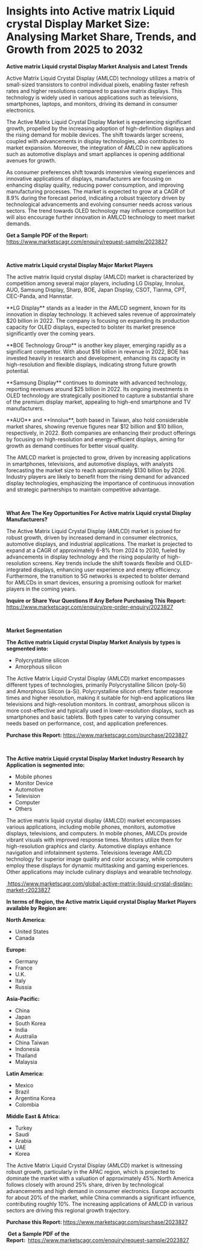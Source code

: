 <p><h1>Insights into Active matrix Liquid crystal Display Market Size: Analysing Market Share, Trends, and Growth from 2025 to 2032</h1></p><p><strong>Active matrix Liquid crystal Display Market Analysis and Latest Trends</strong></p>
<p><p>Active Matrix Liquid Crystal Display (AMLCD) technology utilizes a matrix of small-sized transistors to control individual pixels, enabling faster refresh rates and higher resolutions compared to passive matrix displays. This technology is widely used in various applications such as televisions, smartphones, laptops, and monitors, driving its demand in consumer electronics.</p><p>The Active Matrix Liquid Crystal Display Market is experiencing significant growth, propelled by the increasing adoption of high-definition displays and the rising demand for mobile devices. The shift towards larger screens, coupled with advancements in display technologies, also contributes to market expansion. Moreover, the integration of AMLCD in new applications such as automotive displays and smart appliances is opening additional avenues for growth.</p><p>As consumer preferences shift towards immersive viewing experiences and innovative applications of displays, manufacturers are focusing on enhancing display quality, reducing power consumption, and improving manufacturing processes. The market is expected to grow at a CAGR of 8.9% during the forecast period, indicating a robust trajectory driven by technological advancements and evolving consumer needs across various sectors. The trend towards OLED technology may influence competition but will also encourage further innovation in AMLCD technology to meet market demands.</p></p>
<p><strong>Get a Sample PDF of the Report:&nbsp;</strong> <a href="https://www.marketscagr.com/enquiry/request-sample/2023827?utm_campaign=3012&utm_medium=2&utm_source=Github&utm_content=ia&utm_term=15042025&utm_id=active-matrix-liquid-crystal-display">https://www.marketscagr.com/enquiry/request-sample/2023827</a></p>
<p>&nbsp;</p>
<p><strong>Active matrix Liquid crystal Display Major Market Players</strong></p>
<p><p>The active matrix liquid crystal display (AMLCD) market is characterized by competition among several major players, including LG Display, Innolux, AUO, Samsung Display, Sharp, BOE, Japan Display, CSOT, Tianma, CPT, CEC-Panda, and Hannstar. </p><p>**LG Display** stands as a leader in the AMLCD segment, known for its innovation in display technology. It achieved sales revenue of approximately $20 billion in 2022. The company is focusing on expanding its production capacity for OLED displays, expected to bolster its market presence significantly over the coming years.</p><p>**BOE Technology Group** is another key player, emerging rapidly as a significant competitor. With about $16 billion in revenue in 2022, BOE has invested heavily in research and development, enhancing its capacity in high-resolution and flexible displays, indicating strong future growth potential.</p><p>**Samsung Display** continues to dominate with advanced technology, reporting revenues around $25 billion in 2022. Its ongoing investments in OLED technology are strategically positioned to capture a substantial share of the premium display market, appealing to high-end smartphone and TV manufacturers.</p><p>**AUO** and **Innolux**, both based in Taiwan, also hold considerable market shares, showing revenue figures near $12 billion and $10 billion, respectively, in 2022. Both companies are enhancing their product offerings by focusing on high-resolution and energy-efficient displays, aiming for growth as demand continues for better visual quality.</p><p>The AMLCD market is projected to grow, driven by increasing applications in smartphones, televisions, and automotive displays, with analysts forecasting the market size to reach approximately $130 billion by 2026. Industry players are likely to benefit from the rising demand for advanced display technologies, emphasizing the importance of continuous innovation and strategic partnerships to maintain competitive advantage.</p></p>
<p>&nbsp;</p>
<p><strong>What Are The Key Opportunities For Active matrix Liquid crystal Display Manufacturers?</strong></p>
<p><p>The Active Matrix Liquid Crystal Display (AMLCD) market is poised for robust growth, driven by increased demand in consumer electronics, automotive displays, and industrial applications. The market is projected to expand at a CAGR of approximately 6-8% from 2024 to 2030, fueled by advancements in display technology and the rising popularity of high-resolution screens. Key trends include the shift towards flexible and OLED-integrated displays, enhancing user experience and energy efficiency. Furthermore, the transition to 5G networks is expected to bolster demand for AMLCDs in smart devices, ensuring a promising outlook for market players in the coming years.</p></p>
<p><strong>Inquire or Share Your Questions If Any Before Purchasing This Report:</strong> <a href="https://www.marketscagr.com/enquiry/pre-order-enquiry/2023827?utm_campaign=3012&utm_medium=2&utm_source=Github&utm_content=ia&utm_term=15042025&utm_id=active-matrix-liquid-crystal-display">https://www.marketscagr.com/enquiry/pre-order-enquiry/2023827</a></p>
<p>&nbsp;</p>
<p><strong>Market Segmentation</strong></p>
<p><strong>The Active matrix Liquid crystal Display Market Analysis by types is segmented into:</strong></p>
<p><ul><li>Polycrystalline silicon</li><li>Amorphous silicon</li></ul></p>
<p><p>The Active Matrix Liquid Crystal Display (AMLCD) market encompasses different types of technologies, primarily Polycrystalline Silicon (poly-Si) and Amorphous Silicon (a-Si). Polycrystalline silicon offers faster response times and higher resolution, making it suitable for high-end applications like televisions and high-resolution monitors. In contrast, amorphous silicon is more cost-effective and typically used in lower-resolution displays, such as smartphones and basic tablets. Both types cater to varying consumer needs based on performance, cost, and application preferences.</p></p>
<p><strong>Purchase this Report:&nbsp;</strong><a href="https://www.marketscagr.com/purchase/2023827?utm_campaign=3012&utm_medium=2&utm_source=Github&utm_content=ia&utm_term=15042025&utm_id=active-matrix-liquid-crystal-display">https://www.marketscagr.com/purchase/2023827</a></p>
<p>&nbsp;</p>
<p><strong>The Active matrix Liquid crystal Display Market Industry Research by Application is segmented into:</strong></p>
<p><ul><li>Mobile phones</li><li>Monitor Device</li><li>Automotive</li><li>Television</li><li>Computer</li><li>Others</li></ul></p>
<p><p>The active matrix liquid crystal display (AMLCD) market encompasses various applications, including mobile phones, monitors, automotive displays, televisions, and computers. In mobile phones, AMLCDs provide vibrant visuals with improved response times. Monitors utilize them for high-resolution graphics and clarity. Automotive displays enhance navigation and infotainment systems. Televisions leverage AMLCD technology for superior image quality and color accuracy, while computers employ these displays for dynamic multitasking and gaming experiences. Other applications may include culinary displays and wearable technology.</p></p>
<p><a href="https://www.marketscagr.com/global-active-matrix-liquid-crystal-display-market-r2023827?utm_campaign=3012&utm_medium=2&utm_source=Github&utm_content=ia&utm_term=15042025&utm_id=active-matrix-liquid-crystal-display">&nbsp;https://www.marketscagr.com/global-active-matrix-liquid-crystal-display-market-r2023827</a></p>
<p><strong>In terms of Region, the Active matrix Liquid crystal Display Market Players available by Region are:</strong></p>
<p>
    <p> <strong> North America: </strong>
        <ul>
            <li>United States</li>
            <li>Canada</li>
        </ul>
        </p> 
    <p> <strong> Europe: </strong>
        <ul>
            <li>Germany</li>
            <li>France</li>
            <li>U.K.</li>
            <li>Italy</li>
            <li>Russia</li>
        </ul>
        </p> 
    <p> <strong> Asia-Pacific: </strong>
        <ul>
            <li>China</li>
            <li>Japan</li>
            <li>South Korea</li>
            <li>India</li>
            <li>Australia</li>
            <li>China Taiwan</li>
            <li>Indonesia</li>
            <li>Thailand</li>
            <li>Malaysia</li>
        </ul>
        </p> 
    <p> <strong> Latin America: </strong>
        <ul>
            <li>Mexico</li>
            <li>Brazil</li>
            <li>Argentina Korea</li>
            <li>Colombia</li>
        </ul>
        </p> 
    <p> <strong> Middle East & Africa: </strong>
        <ul>
            <li>Turkey</li>
            <li>Saudi</li>
            <li>Arabia</li>
            <li>UAE</li>
            <li>Korea</li>
        </ul>
    </p>
    </p>
<p><p>The Active Matrix Liquid Crystal Display (AMLCD) market is witnessing robust growth, particularly in the APAC region, which is projected to dominate the market with a valuation of approximately 45%. North America follows closely with around 25% share, driven by technological advancements and high demand in consumer electronics. Europe accounts for about 20% of the market, while China commands a significant influence, contributing roughly 10%. The increasing applications of AMLCD in various sectors are driving this regional growth trajectory.</p></p>
<p><strong>Purchase this Report: </strong><a href="https://www.marketscagr.com/purchase/2023827?utm_campaign=3012&utm_medium=2&utm_source=Github&utm_content=ia&utm_term=15042025&utm_id=active-matrix-liquid-crystal-display">https://www.marketscagr.com/purchase/2023827</a></p>
<p>&nbsp;<strong>Get a Sample PDF of the Report:&nbsp;&nbsp;</strong><a href="https://www.marketscagr.com/enquiry/request-sample/2023827?utm_campaign=3012&utm_medium=2&utm_source=Github&utm_content=ia&utm_term=15042025&utm_id=active-matrix-liquid-crystal-display">https://www.marketscagr.com/enquiry/request-sample/2023827</a></p>
<p><strong></strong></p>
<p><p></p><p></p><p></p></p>